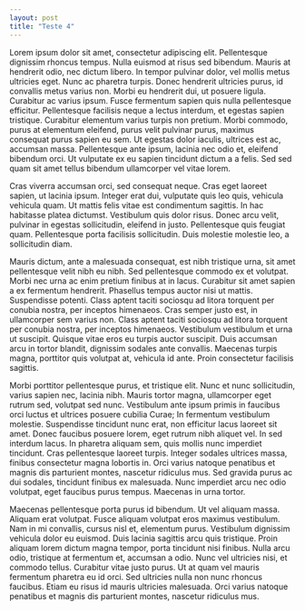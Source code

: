 ```yaml
---
layout: post
title: "Teste 4"
---
```


Lorem ipsum dolor sit amet, consectetur adipiscing elit. Pellentesque dignissim rhoncus tempus. Nulla euismod at risus sed bibendum. Mauris at hendrerit odio, nec dictum libero. In tempor pulvinar dolor, vel mollis metus ultricies eget. Nunc ac pharetra turpis. Donec hendrerit ultricies purus, id convallis metus varius non. Morbi eu hendrerit dui, ut posuere ligula. Curabitur ac varius ipsum. Fusce fermentum sapien quis nulla pellentesque efficitur. Pellentesque facilisis neque a lectus interdum, et egestas sapien tristique. Curabitur elementum varius turpis non pretium. Morbi commodo, purus at elementum eleifend, purus velit pulvinar purus, maximus consequat purus sapien eu sem. Ut egestas dolor iaculis, ultrices est ac, accumsan massa. Pellentesque ante ipsum, lacinia nec odio et, eleifend bibendum orci. Ut vulputate ex eu sapien tincidunt dictum a a felis. Sed sed quam sit amet tellus bibendum ullamcorper vel vitae lorem.
<!--more-->
Cras viverra accumsan orci, sed consequat neque. Cras eget laoreet sapien, ut lacinia ipsum. Integer erat dui, vulputate quis leo quis, vehicula vehicula quam. Ut mattis felis vitae est condimentum sagittis. In hac habitasse platea dictumst. Vestibulum quis dolor risus. Donec arcu velit, pulvinar in egestas sollicitudin, eleifend in justo. Pellentesque quis feugiat quam. Pellentesque porta facilisis sollicitudin. Duis molestie molestie leo, a sollicitudin diam.

Mauris dictum, ante a malesuada consequat, est nibh tristique urna, sit amet pellentesque velit nibh eu nibh. Sed pellentesque commodo ex et volutpat. Morbi nec urna ac enim pretium finibus at in lacus. Curabitur sit amet sapien a ex fermentum hendrerit. Phasellus tempus auctor nisi ut mattis. Suspendisse potenti. Class aptent taciti sociosqu ad litora torquent per conubia nostra, per inceptos himenaeos. Cras semper justo est, in ullamcorper sem varius non. Class aptent taciti sociosqu ad litora torquent per conubia nostra, per inceptos himenaeos. Vestibulum vestibulum et urna ut suscipit. Quisque vitae eros eu turpis auctor suscipit. Duis accumsan arcu in tortor blandit, dignissim sodales ante convallis. Maecenas turpis magna, porttitor quis volutpat at, vehicula id ante. Proin consectetur facilisis sagittis.

Morbi porttitor pellentesque purus, et tristique elit. Nunc et nunc sollicitudin, varius sapien nec, lacinia nibh. Mauris tortor magna, ullamcorper eget rutrum sed, volutpat sed nunc. Vestibulum ante ipsum primis in faucibus orci luctus et ultrices posuere cubilia Curae; In fermentum vestibulum molestie. Suspendisse tincidunt nunc erat, non efficitur lacus laoreet sit amet. Donec faucibus posuere lorem, eget rutrum nibh aliquet vel. In sed interdum lacus. In pharetra aliquam sem, quis mollis nunc imperdiet tincidunt. Cras pellentesque laoreet turpis. Integer sodales ultrices massa, finibus consectetur magna lobortis in. Orci varius natoque penatibus et magnis dis parturient montes, nascetur ridiculus mus. Sed gravida purus ac dui sodales, tincidunt finibus ex malesuada. Nunc imperdiet arcu nec odio volutpat, eget faucibus purus tempus. Maecenas in urna tortor.

Maecenas pellentesque porta purus id bibendum. Ut vel aliquam massa. Aliquam erat volutpat. Fusce aliquam volutpat eros maximus vestibulum. Nam in mi convallis, cursus nisl et, elementum purus. Vestibulum dignissim vehicula dolor eu euismod. Duis lacinia sagittis arcu quis tristique. Proin aliquam lorem dictum magna tempor, porta tincidunt nisi finibus. Nulla arcu odio, tristique at fermentum et, accumsan a odio. Nunc vel ultricies nisi, et commodo tellus. Curabitur vitae justo purus. Ut at quam vel mauris fermentum pharetra eu id orci. Sed ultricies nulla non nunc rhoncus faucibus. Etiam eu risus id mauris ultricies malesuada. Orci varius natoque penatibus et magnis dis parturient montes, nascetur ridiculus mus.
